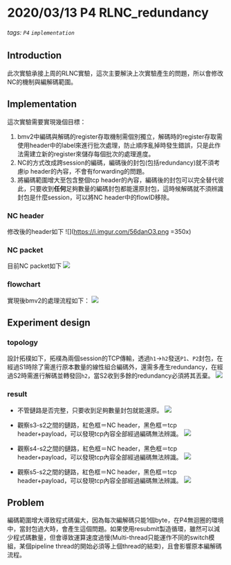 # 2020/03/13 P4 RLNC_redundancy
###### tags: `P4` `implementation`
## Introduction
此次實驗承接上周的RLNC實驗，這次主要解決上次實驗產生的問題，所以會修改NC的機制與編解碼範圍。
## Implementation
這次實驗需要實現幾個目標：
1. bmv2中編碼與解碼的register存取機制需個別獨立，解碼時的register存取需使用header中的label來進行批次處理，防止順序亂掉時發生錯誤，只是此作法需建立新的register來儲存每個批次的處理進度。
2. NC的方式改成跨session的編碼，編碼後的封包(包括redundancy)就不須考慮ip header的內容，不會有forwarding的問題。
3. 將編碼範圍增大至包含整個tcp header的內容，編碼後的封包可以完全替代彼此，只要收到**任何**足夠數量的編碼封包都能還原封包，這時候解碼就不須辨識封包是什麼session，可以將NC header中的flowID移除。
### NC header
修改後的header如下
![](https://i.imgur.com/56danO3.png =350x)
### NC packet
目前NC packet如下
![](https://i.imgur.com/yJOol6l.png)

### flowchart
實現後bmv2的處理流程如下：
![](https://i.imgur.com/sfWJpta.jpg)

## Experiment design
### topology
設計拓樸如下，拓樸為兩個session的TCP傳輸，透過`h1`→`h2`發送`P1`、`P2`封包，在經過S1時除了需進行原本數量的線性組合編碼外，還需多產生redundancy，在經過S2時需進行解碼並轉發回`h2`，當S2收到多餘的redundancy必須將其丟棄。
![](https://i.imgur.com/te17ANz.png)

### result
* 不管鏈路是否完整，只要收到足夠數量封包就能還原。
![](https://i.imgur.com/lKfOsIS.png)
* 觀察s3-s2之間的鏈路，紅色框＝NC header，黑色框＝tcp header+payload，可以發現tcp內容全部經過編碼無法辨識。
![](https://i.imgur.com/QVrm1pb.png)
* 觀察s4-s2之間的鏈路，紅色框＝NC header，黑色框＝tcp header+payload，可以發現tcp內容全部經過編碼無法辨識。
![](https://i.imgur.com/qAQWxni.png)

* 觀察s5-s2之間的鏈路，紅色框＝NC header，黑色框＝tcp header+payload，可以發現tcp內容全部經過編碼無法辨識。
![](https://i.imgur.com/sTNQCUM.png)

## Problem
編碼範圍增大導致程式碼偏大，因為每次編解碼只能1個byte，在P4無迴圈的環境中，當封包過大時，會產生這個問題。如果使用resubmit製造循環，雖然可以減少程式碼數量，但會導致運算速度過慢(Multi-thread只能運作不同的switch模組，某個pipeline thread的開始必須等上個thread的結束)，且會影響原本編解碼流程。